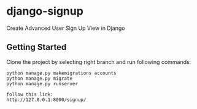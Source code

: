 # django-signup
Create Advanced User Sign Up View in Django

## Getting Started

Clone the project by selecting right branch and run following commands:

```
python manage.py makemigrations accounts
python manage.py migrate
python manage.py runserver

follow this link: 
http://127.0.0.1:8000/signup/
```

